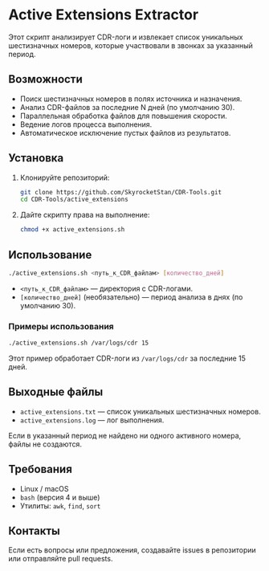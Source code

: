 # Active Extensions Extractor

Этот скрипт анализирует CDR-логи и извлекает список уникальных шестизначных номеров, которые участвовали в звонках за указанный период.

## Возможности
- Поиск шестизначных номеров в полях источника и назначения.
- Анализ CDR-файлов за последние N дней (по умолчанию 30).
- Параллельная обработка файлов для повышения скорости.
- Ведение логов процесса выполнения.
- Автоматическое исключение пустых файлов из результатов.

## Установка
1. Клонируйте репозиторий:
   ```sh
   git clone https://github.com/SkyrocketStan/CDR-Tools.git
   cd CDR-Tools/active_extensions
   ```
2. Дайте скрипту права на выполнение:
   ```sh
   chmod +x active_extensions.sh
   ```

## Использование
```sh
./active_extensions.sh <путь_к_CDR_файлам> [количество_дней]
```
- `<путь_к_CDR_файлам>` — директория с CDR-логами.
- `[количество_дней]` (необязательно) — период анализа в днях (по умолчанию 30).

### Примеры использования
```sh
./active_extensions.sh /var/logs/cdr 15
```
Этот пример обработает CDR-логи из `/var/logs/cdr` за последние 15 дней.

## Выходные файлы
- `active_extensions.txt` — список уникальных шестизначных номеров.
- `active_extensions.log` — лог выполнения.

Если в указанный период не найдено ни одного активного номера, файлы не создаются.

## Требования
- Linux / macOS
- `bash` (версия 4 и выше)
- Утилиты: `awk`, `find`, `sort`

## Контакты
Если есть вопросы или предложения, создавайте issues в репозитории или отправляйте pull requests.


